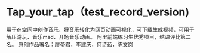 # Tap_your_tap（test_record_version)
用于在空间中创作音乐，将音乐转化为网页动画可视化，可下载生成视频，可用于解压游玩、音乐mad、开场音乐动画。
阿里前端练习生优秀项目，结课评比第二名。
原创作品署名：廖苓君，李建庆，何诗茹，陈文岗
